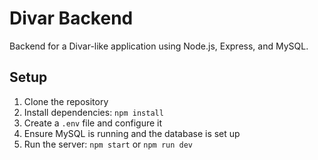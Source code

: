 # Divar Backend

Backend for a Divar-like application using Node.js, Express, and MySQL.

## Setup

1. Clone the repository
2. Install dependencies: `npm install`
3. Create a `.env` file and configure it
4. Ensure MySQL is running and the database is set up
5. Run the server: `npm start` or `npm run dev`
